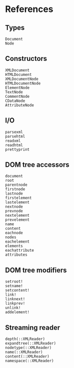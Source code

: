 References
==========

Types
-----

```@docs
Document
Node
```

Constructors
------------

```@docs
XMLDocument
HTMLDocument
XMLDocumentNode
HTMLDocumentNode
ElementNode
TextNode
CommentNode
CDataNode
AttributeNode
```

I/O
---

```@docs
parsexml
parsehtml
readxml
readhtml
prettyprint
```

DOM tree accessors
------------------

```@docs
document
root
parentnode
firstnode
lastnode
firstelement
lastelement
nextnode
prevnode
nextelement
prevelement
name
content
eachnode
nodes
eachelement
elements
eachattribute
attributes
```

DOM tree modifiers
------------------

```@docs
setroot!
setname!
setcontent!
link!
linknext!
linkprev!
unlink!
addelement!
```

Streaming reader
----------------

```@docs
depth(::XMLReader)
expandtree(::XMLReader)
nodetype(::XMLReader)
name(::XMLReader)
content(::XMLReader)
namespace(::XMLReader)
```
